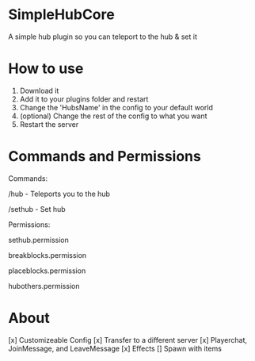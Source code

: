 # SimpleHubCore
A simple hub plugin so you can teleport to the hub & set it
# How to use
1. Download it
2. Add it to your plugins folder and restart
3. Change the 'HubsName' in the config to your default world
4. (optional) Change the rest of the config to what you want
5. Restart the server
# Commands and Permissions
Commands:
  
  /hub - Teleports you to the hub
   
   
  /sethub - Set hub
  
  
Permissions:
  
  sethub.permission
  
  
  breakblocks.permission
  
  
  placeblocks.permission
  
  
  hubothers.permission
# About
[x] Customizeable Config
[x] Transfer to a different server
[x] Playerchat, JoinMessage, and LeaveMessage
[x] Effects
[] Spawn with items
